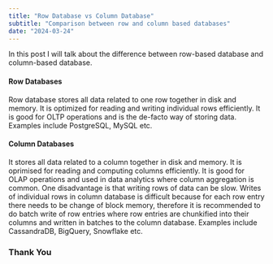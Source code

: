```yaml
---
title: "Row Database vs Column Database"
subtitle: "Comparison between row and column based databases"
date: "2024-03-24"
---
```


In this post I will talk about the difference between row-based database and column-based database.

#### Row Databases
Row database stores all data related to one row together in disk and memory. It is optimized for reading and writing individual rows efficiently. It is good for OLTP operations and is the de-facto way of storing data.
Examples include PostgreSQL, MySQL etc.

#### Column Databases
It stores all data related to a column together in disk and memory. It is oprimised for reading and computing columns efficiently.
It is good for OLAP operations and used in data analytics where column aggregation is common.
One disadvantage is that writing rows of data can be slow.
Writes of individual rows in column database is difficult because for each row entry there needs to be change of block memory, 
therefore it is recommended to do batch write of row entries where row entries are chunkified into their columns and written in batches to the column database.
Examples include CassandraDB, BigQuery, Snowflake etc.


### Thank You
